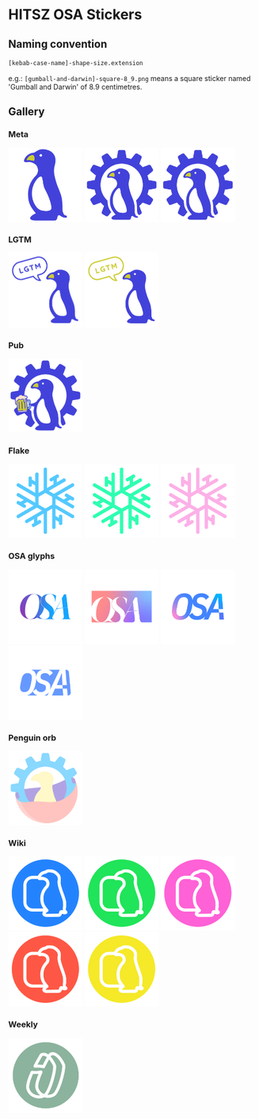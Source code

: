 # HITSZ OSA Stickers

## Naming convention

```sh
[kebab-case-name]-shape-size.extension
```

e.g.: `[gumball-and-darwin]-square-8_9.png` means a square sticker named 'Gumball and Darwin' of 8.9 centimetres.

## Gallery

### Meta

<div>
  <img src="./dist/[penguin-darwin]-meta.svg" width="150" height="150" />
  <img src="./dist/[penguin-gear]-meta.svg" width="150" height="150" />
  <img src="./dist/[logo]-meta.svg" width="150" height="150" />
</div>

### LGTM

<div> 
  <img src="./dist/[lgtm-penguin-blue-variant]-non-5_4.svg" width="150" height="150" />
  <img src="./dist/[lgtm-penguin]-non-5_4.png" width="150" height="150" />
</div>

### Pub

<div> 
  <img src="./dist/[penguin-lug-pub]-none-6_4.svg" width="150" height="150" />
</div>

### Flake

<div>
  <img src="./dist/[blue-flake]-non-5.svg" width="150" height="150" />
  <img src="./dist/[green-flake]-non-5.svg" width="150" height="150" />
  <img src="./dist/[pink-flake]-non-5.svg" width="150" height="150" />
</div>

### OSA glyphs

<div>
  <img src="./dist/[osa-glyphs]-serif-positive-stylish.png" width="150" height="150" />
  <img src="./dist/[osa-glyphs]-serif-negative-stylish.png" width="150" height="150" />
  <img src="./dist/[osa-glyphs]-sans-positive-stylish.png" width="150" height="150" />
  <img src="./dist/[osa-glyphs]-sans-negative-stylish.png" width="150" height="150" />
</div>

### Penguin orb

<div>
  <img src="./dist/[penguin-orb]-none.png" width="150" height="150" />
</div>

### Wiki

<div>
  <img src="./dist/[blue-lug-wiki-min]-circle-5.svg" width="150" height="150" />
  <img src="./dist/[green-lug-wiki-min]-circle-5.svg" width="150" height="150" />
  <img src="./dist/[pink-lug-wiki-min]-circle-5.svg" width="150" height="150" />
  <img src="./dist/[red-lug-wiki-min]-circle-5.svg" width="150" height="150" />
  <img src="./dist/[yellow-lug-wiki-min]-circle-5.svg" width="150" height="150" />
</div>

### Weekly

<div> 
  <img src="./dist/[tea-lug-weekly]-circle.svg" width="150" height="150" />
</div>

